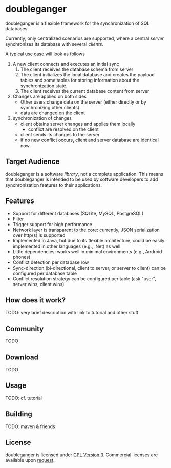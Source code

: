 # doubleganger

doubleganger is a flexible framework for the synchronization of SQL databases.

Currently, only centralized scenarios are supported, where a central *server* synchronizes its database with several *clients*.

A typical use case will look as follows

1. A new client connects and executes an initial sync
   1. The client receives the database schema from server
   1. The client initializes the local database and creates the payload tables and some tables for storing information about the synchronization state.
   1. The client receives the current database content from server
1. Changes are applied on both sides
   * Other users change data on the server (either directly or by synchronizing other clients)
   * data are changed on the client
1. synchronization of changes
   * client obtains server changes and applies them locally
      * conflict are resolved on the client
   * client sends its changes to the server
   * if no new conflict occurs, client and server database are identical now

## Target Audience

doubleganger is a software *library*, not a complete application. This means that doubleganger is intended to be used by software developers to add synchronization features to their applications.

## Features

* Support for different databases (SQLite, MySQL, PostgreSQL)
* Filter
* Trigger support for high performance
* Network layer is transparent to the core: currently, JSON serialization over http(s) is supported
* Implemented in Java, but due to its flexible architecture, could be easily implemented in other languages (e.g., .Net) as well
* Little dependencies: works well in minimal environments (e.g., Android phones)
* Conflict detection per database row
* Sync-direction (bi-directional, client to server, or server to client) can be configured per database table
* Conflict resolution strategy can be configured per table (ask "user", server wins, client wins)

## How does it work?

TODO: very brief description with link to tutorial and other stuff

## Community

TODO

## Download

TODO

## Usage

TODO: cf. tutorial

## Building

TODO: maven & friends

## License

doubleganger is licensed under [GPL Version 3](http://www.gnu.org/licenses/gpl.html). Commercial licenses are available upon [request](swd@consistec.de).
